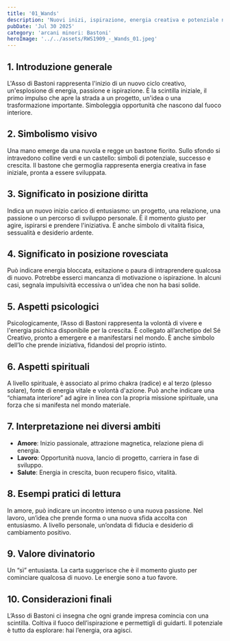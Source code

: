 ```yaml
---
title: '01_Wands'
description: 'Nuovi inizi, ispirazione, energia creativa e potenziale nascente'
pubDate: 'Jul 30 2025'
category: 'arcani minori: Bastoni'
heroImage: '../../assets/RWS1909_-_Wands_01.jpeg'
---
```


## 1. Introduzione generale

L'Asso di Bastoni rappresenta l'inizio di un nuovo ciclo creativo, un'esplosione di energia, passione e ispirazione. È la scintilla iniziale, il primo impulso che apre la strada a un progetto, un'idea o una trasformazione importante. Simboleggia opportunità che nascono dal fuoco interiore.

## 2. Simbolismo visivo

Una mano emerge da una nuvola e regge un bastone fiorito. Sullo sfondo si intravedono colline verdi e un castello: simboli di potenziale, successo e crescita. Il bastone che germoglia rappresenta energia creativa in fase iniziale, pronta a essere sviluppata.

## 3. Significato in posizione diritta

Indica un nuovo inizio carico di entusiasmo: un progetto, una relazione, una passione o un percorso di sviluppo personale. È il momento giusto per agire, ispirarsi e prendere l'iniziativa. È anche simbolo di vitalità fisica, sessualità e desiderio ardente.

## 4. Significato in posizione rovesciata

Può indicare energia bloccata, esitazione o paura di intraprendere qualcosa di nuovo. Potrebbe esserci mancanza di motivazione o ispirazione. In alcuni casi, segnala impulsività eccessiva o un’idea che non ha basi solide.

## 5. Aspetti psicologici

Psicologicamente, l’Asso di Bastoni rappresenta la volontà di vivere e l'energia psichica disponibile per la crescita. È collegato all’archetipo del Sé Creativo, pronto a emergere e a manifestarsi nel mondo. È anche simbolo dell’Io che prende iniziativa, fidandosi del proprio istinto.

## 6. Aspetti spirituali

A livello spirituale, è associato al primo chakra (radice) e al terzo (plesso solare), fonte di energia vitale e volontà d'azione. Può anche indicare una “chiamata interiore” ad agire in linea con la propria missione spirituale, una forza che si manifesta nel mondo materiale.

## 7. Interpretazione nei diversi ambiti

- **Amore**: Inizio passionale, attrazione magnetica, relazione piena di energia.
- **Lavoro**: Opportunità nuova, lancio di progetto, carriera in fase di sviluppo.
- **Salute**: Energia in crescita, buon recupero fisico, vitalità.

## 8. Esempi pratici di lettura

In amore, può indicare un incontro intenso o una nuova passione. Nel lavoro, un’idea che prende forma o una nuova sfida accolta con entusiasmo. A livello personale, un’ondata di fiducia e desiderio di cambiamento positivo.

## 9. Valore divinatorio

Un “sì” entusiasta. La carta suggerisce che è il momento giusto per cominciare qualcosa di nuovo. Le energie sono a tuo favore.

## 10. Considerazioni finali

L’Asso di Bastoni ci insegna che ogni grande impresa comincia con una scintilla. Coltiva il fuoco dell’ispirazione e permettigli di guidarti. Il potenziale è tutto da esplorare: hai l’energia, ora agisci.
